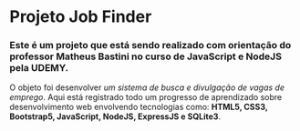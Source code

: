 # Projeto Job Finder

### Este é um projeto que está sendo realizado com orientação do professor **Matheus Bastini** no **curso de JavaScript e NodeJS pela UDEMY**.

O objeto foi desenvolver _um sistema de busca e divulgação de vagas de emprego_. Aqui está registrado todo um progresso de aprendizado sobre desenvolvimento web envolvendo tecnologias como: **HTML5, CSS3, Bootstrap5, JavaScript, NodeJS, ExpressJS e SQLite3**.